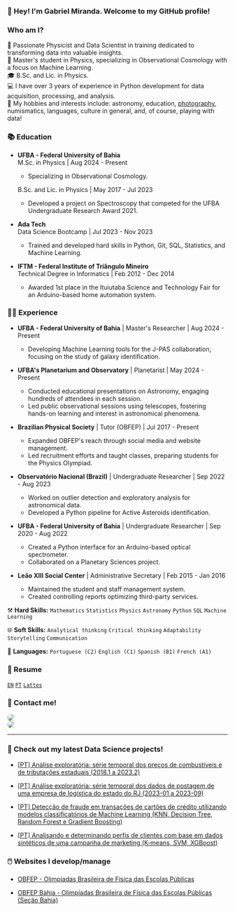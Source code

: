 ### 👋 Hey! I'm Gabriel Miranda. Welcome to my GitHub profile!

### Who am I?

🌟 Passionate Physicist and Data Scientist in training dedicated to transforming data into valuable insights.<br>
🔭 Master's student in Physics, specializing in Observational Cosmology with a focus on Machine Learning.<br>
🎓 B.Sc. and Lic. in Physics.<br>
💻 I have over 3 years of experience in Python development for data acquisition, processing, and analysis.<br>
🧠 My hobbies and interests include: astronomy, education, [photography](https://www.flickr.com/photos/gabrielresend3/), numismatics, languages, culture in general, and, of course, playing with data!

### 📚 Education

- **UFBA - Federal University of Bahia**  
  M.Sc. in Physics | Aug 2024 - Present
  - Specializing in Observational Cosmology.

  B.Sc. and Lic. in Physics | May 2017 - Jul 2023  
  - Developed a project on Spectroscopy that competed for the UFBA Undergraduate Research Award 2021.

- **Ada Tech**  
  Data Science Bootcamp | Jul 2023 - Nov 2023  
  - Trained and developed hard skills in Python, Git, SQL, Statistics, and Machine Learning.

- **IFTM - Federal Institute of Triângulo Mineiro**  
  Technical Degree in Informatics | Feb 2012 - Dec 2014  
  - Awarded 1st place in the Ituiutaba Science and Technology Fair for an Arduino-based home automation system.

### 👨‍💻 Experience

- **UFBA - Federal University of Bahia** | Master's Researcher | Aug 2024 - Present
  - Developing Machine Learning tools for the J-PAS collaboration, focusing on the study of galaxy identification.
    
- **UFBA's Planetarium and Observatory** | Planetarist | May 2024 - Present
  - Conducted educational presentations on Astronomy, engaging hundreds of attendees in each session.
  - Led public observational sessions using telescopes, fostering hands-on learning and interest in astronomical phenomena.
    
- **Brazilian Physical Society** | Tutor (OBFEP) | Jul 2017 - Present
  - Expanded OBFEP's reach through social media and website management.
  - Led recruitment efforts and taught classes, preparing students for the Physics Olympiad.
    
- **Observatório Nacional (Brazil)** | Undergraduate Researcher | Sep 2022 - Aug 2023  
  - Worked on outlier detection and exploratory analysis for astronomical data.
  - Developed a Python pipeline for Active Asteroids identification.

- **UFBA - Federal University of Bahia** | Undergraduate Researcher | Sep 2020 - Aug 2022  
  - Created a Python interface for an Arduino-based optical spectrometer.
  - Collaborated on a Planetary Sciences project.

- **Leão XIII Social Center** | Administrative Secretary | Feb 2015 - Jan 2016
  - Maintained the student and staff management system.
  - Created controlling reports optimizing third-party services.

⚒️ **Hard Skills:** `Mathematics` `Statistics` `Physics` `Astronomy` `Python` `SQL` `Machine Learning`

🌐 **Soft Skills:** `Analytical thinking` `Critical thinking` `Adaptability` `Storytelling` `Communication`

📢 **Languages:** `Portuguese (C2)` `English (C1)` `Spanish (B1)` `French (A1)`

### 📄 Resume
<a href="https://drive.google.com/file/d/11P5NVKAQTdghJ2utpEouBtwUunbOIihF/view?usp=sharing">`EN`</a>
<a href="https://drive.google.com/file/d/1oj6jTHUKKXLic1WxYx-yDbaIZkfK0onn/view?usp=sharing">`PT`</a>
<a href="http://lattes.cnpq.br/4281670132704841">`Lattes`</a>

### 🔗 Contact me!

<a href="https://www.linkedin.com/in/grmiranda/" target="_blank">
  <img src="https://img.shields.io/badge/-LinkedIn-%230077B5?style=for-the-badge&logo=linkedin&logoColor=white" style="border-radius: 30px" target="_blank">
</a>

<br>

<a href="mailto:gabriel-resende@outlook.com" target="_blank">
  <img src="https://img.shields.io/badge/Microsoft_Outlook-0078D4?style=for-the-badge&logo=microsoft-outlook&logoColor=white" style="border-radius: 30px" target="_blank">
</a>

<hr>

### 🚧 Check out my latest Data Science projects!

- [[PT] Análise exploratória: série temporal dos preços de combustíveis e de tributações estaduais (2018.1 a 2023.2)](https://github.com/grmirand4/sc2023-analise-exploratoria-combustiveis-tributos)
  
- [[PT] Análise exploratória: série temporal dos dados de postagem de uma empresa de logística do estado do RJ (2023-01 a 2023-09)](https://github.com/grmirand4/sc2023-analise-exploratoria-logistica-rj)
  
- [[PT] Detecção de fraude em transações de cartões de crédito utilizando modelos classificatórios de Machine Learning (KNN, Decision Tree, Random Forest e Gradient Boosting)](https://github.com/grmirand4/sc2023-deteccao-fraude-machine-learning)
  
- [[PT] Analisando e determinando perfis de clientes com base em dados sintéticos de uma campanha de marketing (K-means, SVM, XGBoost)](https://github.com/grmirand4/sc2023-perfil-clientes-machine-learning)

### 🖱️ Websites I develop/manage

- [OBFEP - Olimpíadas Brasileira de Física das Escolas Públicas](https://www.sbfisica.org.br/~obfep/)
  
- [OBFEP Bahia - Olimpíadas Brasileira de Física das Escolas Públicas (Seção Bahia)](http://www.obfba.fis.ufba.br/obfep_/)
